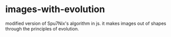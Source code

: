 # images-with-evolution
modified version of Spu7Nix's algorithm in js. it makes images out of shapes through the principles of evolution.
